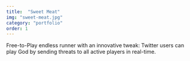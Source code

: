 ```yaml
---
title:  "Sweet Meat"
img: "sweet-meat.jpg"
category: "portfolio"
order: 1
---
```

<p>Free-to-Play endless runner with an innovative tweak: Twitter users can play God by sending threats to all active players in real-time.</p>
